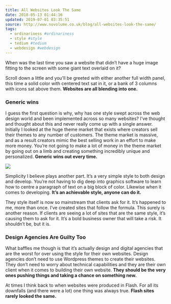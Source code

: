 ```yaml
---
title: All Websites Look The Same
date: 2018-05-13 01:44:16
updated: 2019-07-01 03:35:51
source: http://www.novolume.co.uk/blog/all-websites-look-the-same/
tags:
  - ordinariness #ordinariness
  - style #style
  - tedium #tedium
  - webdesign #webdesign
---
```

When was the last time you saw a website that didn’t have a huge image fitting to the screen with some giant text overlaid on it?

Scroll down a little and you’ll be greeted with either another full width panel, this time a solid color with centered text sat in it, or a bank of 3 columns with icons sat above them. __Websites are all blending into one.__

### Generic wins

I guess the first question is why, why has one style swept across the web design world and been implemented across so many websites? I’ve thought and thought about this and never really come up with a single answer. Initially I looked at the huge theme market that exists where creators sell their themes to any number of customers. The theme market is massive, and as a result creators mimic the best selling work in an effort to make more money. You’re not going to make a lot of money in the theme market by going out on a limb and creating something incredibly unique and personalized. __Generic wins out every time.__

![](All%20Websites%20Look%20The%20Same.html.resources/83DC17A1-D6C0-4BBE-8A7D-CEB4592FCB71.png)

Simplicity I believe plays another part. It’s a very simple style to both design and develop. You’re not having to dig deep into graphics software to learn how to centre a paragraph of text on a big block of color. Likewise when it comes to developing. __It’s an achievable style, anyone can do it.__

They style itself is now so mainstream that clients ask for it. It’s happened to me, more than once. I’ve created sites that follow the formula. This surely is another reason. If clients are seeing a lot of sites that are the same style, it’s causing them to ask for it. It’s a bold business owner that will take a risk. It shouldn’t be, but it is.

### Design Agencies Are Guilty Too

What baffles me though is that it’s actually design and digital agencies that are the worst for over using the style for their own websites. Design agencies don’t need to use Wordpress themes to create their websites. They don’t need to worry about technical capabilities and they are their own client when it comes to building their own website. __They should be the very ones pushing things and taking a chance on something new.__

At times I think back to when websites were produced in Flash. For all its downfalls (and there were a lot) one thing was always true. __Flash sites rarely looked the same.__